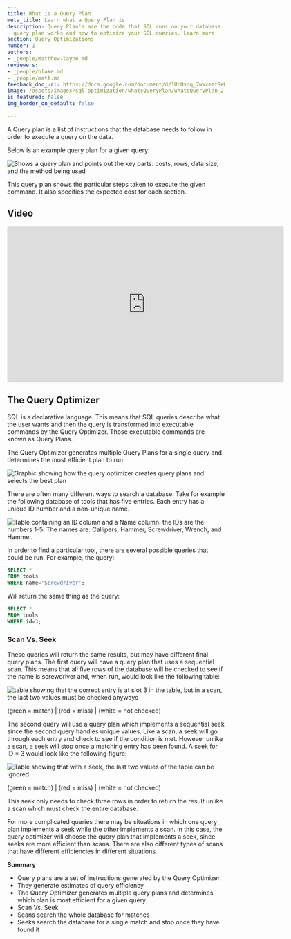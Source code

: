 ```yaml
---
title: What is a Query Plan
meta_title: Learn what a Query Plan is
description: Query Plan's are the code that SQL runs on your database. Learn how the
  query plan works and how to optimize your SQL queries. Learn more
section: Query Optimizations
number: 1
authors:
- _people/matthew-layne.md
reviewers:
- _people/blake.md
- _people/matt.md
feedback_doc_url: https://docs.google.com/document/d/1UcOvqq_7wwxeztReW9WIBY8cJpvCapQtqYfe54JzDmc/edit?usp=sharing
image: /assets/images/sql-optimization/whatsQueryPlan/whatsQueryPlan_2.png
is_featured: false
img_border_on_default: false

---
```

A Query plan is a list of instructions that the database needs to follow in order to execute a query on the data.

Below is an example query plan for a given query:

![Shows a query plan and points out the key parts: costs, rows, data size, and the method being used](/assets/images/sql-optimization/whatsQueryPlan/whatsQueryPlan_1.png)

This query plan shows the particular steps taken to execute the given command. It also specifies the expected cost for each section.

## Video
<iframe width="640" height="360" src="https://www.youtube-nocookie.com/embed/1qVp8ePIMjs?rel=0" frameborder="0" allow="accelerometer; autoplay; encrypted-media; gyroscope; picture-in-picture" allowfullscreen></iframe>

## The Query Optimizer

SQL is a declarative language. This means that SQL queries describe what the user wants and then the query is transformed into executable commands by the Query Optimizer. Those executable commands are known as Query Plans.

The Query Optimizer generates multiple Query Plans for a single query and determines the most efficient plan to run.

![Graphic showing how the query optimizer creates query plans and selects the best plan](/assets/images/sql-optimization/whatsQueryPlan/whatsQueryPlan_2.png)

There are often many different ways to search a database. Take for example the following database of tools that has five entries. Each entry has a unique ID number and a non-unique name.

![Table containing an ID column and a Name column. the IDs are the numbers 1-5. The names are: Callipers, Hammer, Screwdriver, Wrench, and Hammer.](/assets/images/sql-optimization/whatsQueryPlan/whatsQueryPlan_3.png)

In order to find a particular tool, there are several possible queries that could be run. For example, the query:

```sql
SELECT *
FROM tools
WHERE name='Screwdriver';
```
Will return the same thing as the query:

```sql
SELECT *
FROM tools
WHERE id=3;
```

### Scan Vs. Seek

These queries will return the same results, but may have different final query plans. The first query will have a query plan that uses a sequential scan. This means that all five rows of the database will be checked to see if the name is screwdriver and, when run, would look like the following table:

![table showing that the correct entry is at slot 3 in the table, but in a scan, the last two values must be checked anyways](/assets/images/sql-optimization/whatsQueryPlan/whatsQueryPlan_4.png)

(green = match) | (red = miss) | (white = not checked)

The second query will use a query plan which implements a sequential seek since the second query handles unique values. Like a scan, a seek will go through each entry and check to see if the condition is met. However unlike a scan, a seek will stop once a matching entry has been found. A seek for ID = 3 would look like the following figure:

![Table showing that with a seek, the last two values of the table can be ignored.](/assets/images/sql-optimization/whatsQueryPlan/whatsQueryPlan_5.png)

(green = match) | (red = miss) | (white = not checked)

This seek only needs to check three rows in order to return the result unlike a scan which must check the entire database.

For more complicated queries there may be situations in which one query plan implements a seek while the other implements a scan. In this case, the query optimizer will choose the query plan that implements a seek, since seeks are more efficient than scans. There are also different types of scans that have different efficiencies in different situations.

**Summary**

* Query plans are a set of instructions generated by the Query Optimizer.
* They generate estimates of query efficiency
* The Query Optimizer generates multiple query plans and determines which plan is most efficient for a given query.
* Scan Vs. Seek
* Scans search the whole database for matches
* Seeks search the database for a single match and stop once they have found it
